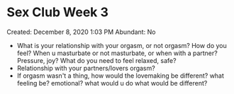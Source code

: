 # Sex Club Week 3

Created: December 8, 2020 1:03 PM
Abundant: No

- What is your relationship with your orgasm, or not orgasm? How do you feel? When u masturbate or not masturbate, or when with a partner? Pressure, joy? What do you need to feel relaxed, safe?
- Relationship with your partners/lovers orgasm?
- If orgasm wasn't a thing, how would the lovemaking be different? what feeling be? emotional? what would u do what would be different?